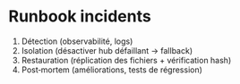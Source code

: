 # Runbook incidents

1) Détection (observabilité, logs)
2) Isolation (désactiver hub défaillant → fallback)
3) Restauration (réplication des fichiers + vérification hash)
4) Post‑mortem (améliorations, tests de régression)
